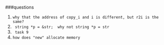 ###questions
1. `why that the address of copy_i and i is different, but r2i is the same?`
2.   ` string *p = &str;  why not string *p = str`
3.  ` task 9`
4.  `how does "new" allocate memory`